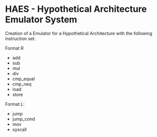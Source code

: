 # HAES - Hypothetical Architecture Emulator System

Creation of a Emulator for a Hypothetical Architecture with the following instruction set:

Format R
 - add
 - sub
 - mul
 - div
 - cmp_equal
 - cmp_neq
 - load
 - store

 Format L:
 - jump
 - jump_cond
 - mov
 - syscall
